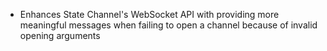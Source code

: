 * Enhances State Channel's WebSocket API with providing more meaningful
  messages when failing to open a channel because of invalid opening arguments
